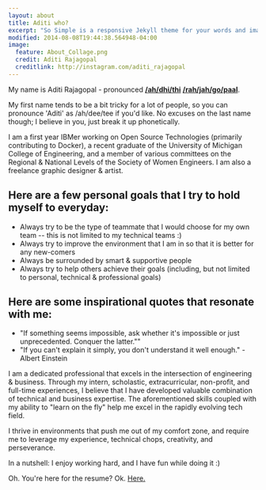 ```yaml
---
layout: about
title: Aditi who?
excerpt: "So Simple is a responsive Jekyll theme for your words and images."
modified: 2014-08-08T19:44:38.564948-04:00
image:
  feature: About_Collage.png
  credit: Aditi Rajagopal
  creditlink: http://instagram.com/aditi_rajagopal
---
```


My name is Aditi Rajagopal - pronounced [**/ah/dhi/thi**](http://www.forvo.com/word/aditi/) [**/rah/jah/go/paal**](http://www.pronouncenames.com/pronounce/rajagopal). 

My first name tends to be a bit tricky for a lot of people, so you can pronounce 'Aditi' as /ah/dee/tee if you'd like. No excuses on the last name though; I believe in you, just break it up phonetically. 

I am a first year IBMer working on Open Source Technologies (primarily contributing to Docker), a recent graduate of the University of Michigan College of Engineering, and a member of various committees on the Regional & National Levels of the Society of Women Engineers. I am also a freelance graphic designer & artist.

## Here are a few personal goals that I try to hold myself to everyday:

* Always try to be the type of teammate that I would choose for my own team -- this is not limited to my technical teams :)
* Always try to improve the environment that I am in so that it is better for any new-comers
* Always be surrounded by smart & supportive people 
* Always try to help others achieve their goals (including, but not limited to personal, technical & professional goals)

## Here are some inspirational quotes that resonate with me:
* "If something seems impossible, ask whether it's impossible or just unprecedented. Conquer the latter.""
* "If you can't explain it simply, you don't understand it well enough." - Albert Einstein

I am a dedicated professional that excels in the intersection of engineering & business. Through my intern, scholastic, extracurricular, non-profit, and full-time experiences, I believe that I have developed valuable combination of technical and business expertise. The aforementioned skills coupled with my ability to "learn on the fly" help me excel in the rapidly evolving tech field. 

I thrive in environments that push me out of my comfort zone, and require me to leverage my experience, technical chops, creativity, and perseverance. 

In a nutshell: I enjoy working hard, and I have fun while doing it :)

Oh. You're here for the resume? Ok. <a href="{{ site.url }}/images/Aditi_Rajagopal_Resume.pdf">Here.</a>